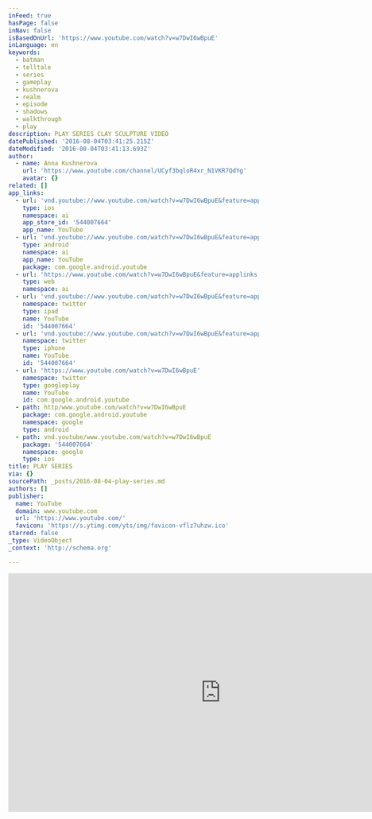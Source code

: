 ```yaml
---
inFeed: true
hasPage: false
inNav: false
isBasedOnUrl: 'https://www.youtube.com/watch?v=w7DwI6wBpuE'
inLanguage: en
keywords:
  - batman
  - telltale
  - series
  - gameplay
  - kushnerova
  - realm
  - episode
  - shadows
  - walkthrough
  - play
description: PLAY SERIES CLAY SCULPTURE VIDEO
datePublished: '2016-08-04T03:41:25.215Z'
dateModified: '2016-08-04T03:41:13.693Z'
author:
  - name: Anna Kushnerova
    url: 'https://www.youtube.com/channel/UCyf3bqloR4xr_N1VKR7QdYg'
    avatar: {}
related: []
app_links:
  - url: 'vnd.youtube://www.youtube.com/watch?v=w7DwI6wBpuE&feature=applinks'
    type: ios
    namespace: ai
    app_store_id: '544007664'
    app_name: YouTube
  - url: 'vnd.youtube://www.youtube.com/watch?v=w7DwI6wBpuE&feature=applinks'
    type: android
    namespace: ai
    app_name: YouTube
    package: com.google.android.youtube
  - url: 'https://www.youtube.com/watch?v=w7DwI6wBpuE&feature=applinks'
    type: web
    namespace: ai
  - url: 'vnd.youtube://www.youtube.com/watch?v=w7DwI6wBpuE&feature=applinks'
    namespace: twitter
    type: ipad
    name: YouTube
    id: '544007664'
  - url: 'vnd.youtube://www.youtube.com/watch?v=w7DwI6wBpuE&feature=applinks'
    namespace: twitter
    type: iphone
    name: YouTube
    id: '544007664'
  - url: 'https://www.youtube.com/watch?v=w7DwI6wBpuE'
    namespace: twitter
    type: googleplay
    name: YouTube
    id: com.google.android.youtube
  - path: http/www.youtube.com/watch?v=w7DwI6wBpuE
    package: com.google.android.youtube
    namespace: google
    type: android
  - path: vnd.youtube/www.youtube.com/watch?v=w7DwI6wBpuE
    package: '544007664'
    namespace: google
    type: ios
title: PLAY SERIES
via: {}
sourcePath: _posts/2016-08-04-play-series.md
authors: []
publisher:
  name: YouTube
  domain: www.youtube.com
  url: 'https://www.youtube.com/'
  favicon: 'https://s.ytimg.com/yts/img/favicon-vflz7uhzw.ico'
starred: false
_type: VideoObject
_context: 'http://schema.org'

---
```

<iframe src="https://cdn.embedly.com/widgets/media.html?src=https%3A%2F%2Fwww.youtube.com%2Fembed%2Fw7DwI6wBpuE%3Ffeature%3Doembed&amp;url=http%3A%2F%2Fwww.youtube.com%2Fwatch%3Fv%3Dw7DwI6wBpuE&amp;image=https%3A%2F%2Fi.ytimg.com%2Fvi%2Fw7DwI6wBpuE%2Fhqdefault.jpg&amp;key=b7d04c9b404c499eba89ee7072e1c4f7&amp;type=text%2Fhtml&amp;schema=youtube" width="854" height="480" scrolling="no" frameborder="0" allowfullscreen="" style=""></iframe>